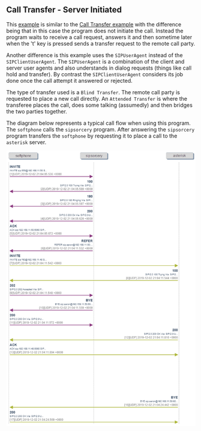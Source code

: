 ## Call Transfer - Server Initiated

This [example](https://github.com/sipsorcery/sipsorcery/tree/master/examples/CallTransferServer) is similar to the [Call Transfer example](https://github.com/sipsorcery/sipsorcery/tree/master/examples/CallTransfer) with the difference being that in this case the program does not initiate the call. Instead the program waits to receive a call request, answers it and then sometime later when the 't' key is pressed sends a transfer request to the remote call party.

Another difference is this example uses the `SIPUserAgent` instead of the `SIPClientUserAgent`. The `SIPUserAgent` is a combination of the client and server user agents and also understands in dialog requests (things like call hold and transfer). By contrast the `SIPClientUserAgent` considers its job done once the call attempt it answered or rejected.

The type of transfer used is a `Blind Transfer`. The remote call party is requested to place a new call directly. An `Attended Transfer` is where the transferee places the call, does some talking (assumedly) and then bridges the two parties together.

The diagram below represents a typical call flow when using this program. The `softphone` calls the `sipsorcery` program. After answering the `sipsorcery` program transfers the `softphone` by requesting it to place a call to the `asterisk` server.

![image](images/xfer_callflow.png)

